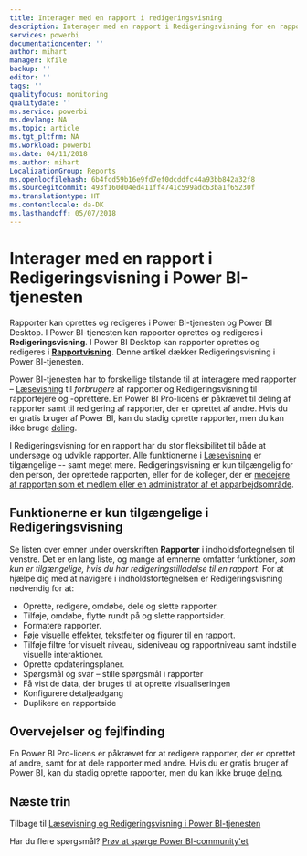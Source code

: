 ```yaml
---
title: Interager med en rapport i redigeringsvisning
description: Interager med en rapport i Redigeringsvisning for en rapport i Power BI-tjenesten
services: powerbi
documentationcenter: ''
author: mihart
manager: kfile
backup: ''
editor: ''
tags: ''
qualityfocus: monitoring
qualitydate: ''
ms.service: powerbi
ms.devlang: NA
ms.topic: article
ms.tgt_pltfrm: NA
ms.workload: powerbi
ms.date: 04/11/2018
ms.author: mihart
LocalizationGroup: Reports
ms.openlocfilehash: 6b4fcd59b16e9fd7ef0dcddfc44a93bb842a32f8
ms.sourcegitcommit: 493f160d04ed411ff4741c599adc63ba1f65230f
ms.translationtype: HT
ms.contentlocale: da-DK
ms.lasthandoff: 05/07/2018
---
```

# <a name="interact-with-a-report-in-editing-view-in-power-bi-service"></a>Interager med en rapport i Redigeringsvisning i Power BI-tjenesten
Rapporter kan oprettes og redigeres i Power BI-tjenesten og Power BI Desktop. I Power BI-tjenesten kan rapporter oprettes og redigeres i **Redigeringsvisning**. I Power BI Desktop kan rapporter oprettes og redigeres i [**Rapportvisning**](desktop-report-view.md). Denne artikel dækker Redigeringsvisning i Power BI-tjenesten. 

Power BI-tjenesten har to forskellige tilstande til at interagere med rapporter – [Læsevisning](service-reading-view-and-editing-view.md) til *forbrugere* af rapporter og Redigeringsvisning til rapportejere og -oprettere.  En Power BI Pro-licens er påkrævet til deling af rapporter samt til redigering af rapporter, der er oprettet af andre. Hvis du er gratis bruger af Power BI, kan du stadig oprette rapporter, men du kan ikke bruge [deling](service-share-reports.md).    

I Redigeringsvisning for en rapport har du stor fleksibilitet til både at undersøge og udvikle rapporter. Alle funktionerne i [Læsevisning](service-reading-view-and-editing-view.md) er tilgængelige -- samt meget mere. Redigeringsvisning er kun tilgængelig for den person, der oprettede rapporten, eller for de kolleger, der er [medejere af rapporten som et medlem eller en administrator af et apparbejdsområde](service-create-distribute-apps.md).

## <a name="functionality-only-available-in-editing-view"></a>Funktionerne er kun tilgængelige i Redigeringsvisning
Se listen over emner under overskriften **Rapporter** i indholdsfortegnelsen til venstre. Det er en lang liste, og mange af emnerne omfatter funktioner, *som kun er tilgængelige, hvis du har redigeringstilladelse til en rapport*.  For at hjælpe dig med at navigere i indholdsfortegnelsen er Redigeringsvisning nødvendig for at:

* Oprette, redigere, omdøbe, dele og slette rapporter.
* Tilføje, omdøbe, flytte rundt på og slette rapportsider.
* Formatere rapporter.
* Føje visuelle effekter, tekstfelter og figurer til en rapport.
* Tilføje filtre for visuelt niveau, sideniveau og rapportniveau samt indstille visuelle interaktioner.
* Oprette opdateringsplaner.
* Spørgsmål og svar – stille spørgsmål i rapporter
* Få vist de data, der bruges til at oprette visualiseringen 
* Konfigurere detaljeadgang
* Duplikere en rapportside

## <a name="considerations-and-troubleshooting"></a>Overvejelser og fejlfinding
En Power BI Pro-licens er påkrævet for at redigere rapporter, der er oprettet af andre, samt for at dele rapporter med andre.  Hvis du er gratis bruger af Power BI, kan du stadig oprette rapporter, men du kan ikke bruge [deling](service-share-reports.md).


## <a name="next-steps"></a>Næste trin
Tilbage til [Læsevisning og Redigeringsvisning i Power BI-tjenesten](service-reading-view-and-editing-view.md)

Har du flere spørgsmål? [Prøv at spørge Power BI-community'et](http://community.powerbi.com/)

